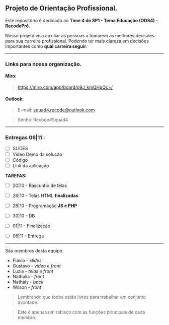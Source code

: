 ## Projeto de Orientação Profissional.

Este repositório é dedicado ao **Time 4 de SP1 - Tema Educação (ODS4) - RecodePró**.

Nosso projeto visa auxiliar as pessoas a tomarem as melhores decisões para sua carreira profissional. Podendo ter mais clareza em decisões  importantes como **qual carreira seguir**.

---

### Links para nossa organização.

#### Miro:
> https://miro.com/app/board/o9J_kmQHpQc=/

#### Outlook:
> E-mail: squad4.recode@outlook.com

> Senha: Recode#Squad4

---

### Entregas 06|11 : 

* [ ] SLIDES
* [ ] Video Demo da solução
* [ ] Código
* [ ] Link da aplicação

**TAREFAS:**

* [ ] 20|10 - Rascunho de telas

* [ ] 26|10 - Telas HTML **finalizadas**

* [ ] 28|10 - Programação **JS e PHP**

* [ ] 30|10 - DB

* [ ] 01|11 - Finalização

* [ ] 06|11 - Entrega

---

São membros desta equipe.

* Flavio - *slides*
* Gustavo - *video e front*
* Luzia - *telas e front*
* Nathalia - *front*
* Nathaly - *back* 
* Wilson - *front*

> Lembrando que todos estão livres para trabalhar em conjunto avontade.

> Este é apenas um rabisco com as funções principais de cada membro.
